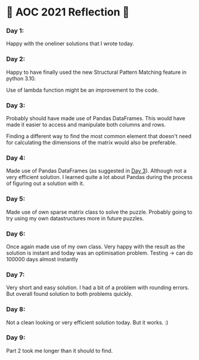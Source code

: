 # 🎄 AOC 2021 Reflection 🎄

### Day 1:
Happy with the oneliner solutions that I wrote today.
### Day 2:
Happy to have finally used the new Structural Pattern Matching feature 
in python 3.10.

Use of lambda function might be an improvement to the code.

### Day 3:
Probably should have made use of Pandas DataFrames. This would have made it easier
to access and manipulate both columns and rows.

Finding a different way to find the most common element
that doesn't need for calculating the dimensions of the matrix  would also
be preferable.

### Day 4:
Made use of Pandas DataFrames (as suggested in [Day 3](#day-3)). Although not a very efficient solution. I learned quite a lot
about Pandas during the process of figuring out a solution with it.

### Day 5:
Made use of own sparse matrix class to solve the puzzle. Probably going to try using my own datastructures
more in future puzzles.

### Day 6:
Once again made use of my own class. Very happy with the result as the solution is instant and today
was an optimisation problem. Testing -> can do 100000 days almost instantly

### Day 7:
Very short and easy solution. I had a bit of a problem with rounding errors. But overall found solution to
both problems quickly.

### Day 8: 
Not a clean looking or very efficient solution today. But it works. :)

### Day 9:
Part 2 took me longer than it should to find.